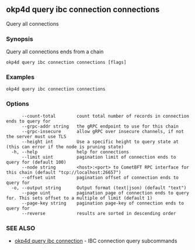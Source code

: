 ## okp4d query ibc connection connections

Query all connections

### Synopsis

Query all connections ends from a chain

```
okp4d query ibc connection connections [flags]
```

### Examples

```
okp4d query ibc connection connections
```

### Options

```
      --count-total        count total number of records in connection ends to query for
      --grpc-addr string   the gRPC endpoint to use for this chain
      --grpc-insecure      allow gRPC over insecure channels, if not the server must use TLS
      --height int         Use a specific height to query state at (this can error if the node is pruning state)
  -h, --help               help for connections
      --limit uint         pagination limit of connection ends to query for (default 100)
      --node string        <host>:<port> to CometBFT RPC interface for this chain (default "tcp://localhost:26657")
      --offset uint        pagination offset of connection ends to query for
  -o, --output string      Output format (text|json) (default "text")
      --page uint          pagination page of connection ends to query for. This sets offset to a multiple of limit (default 1)
      --page-key string    pagination page-key of connection ends to query for
      --reverse            results are sorted in descending order
```

### SEE ALSO

* [okp4d query ibc connection](okp4d_query_ibc_connection.md)	 - IBC connection query subcommands
